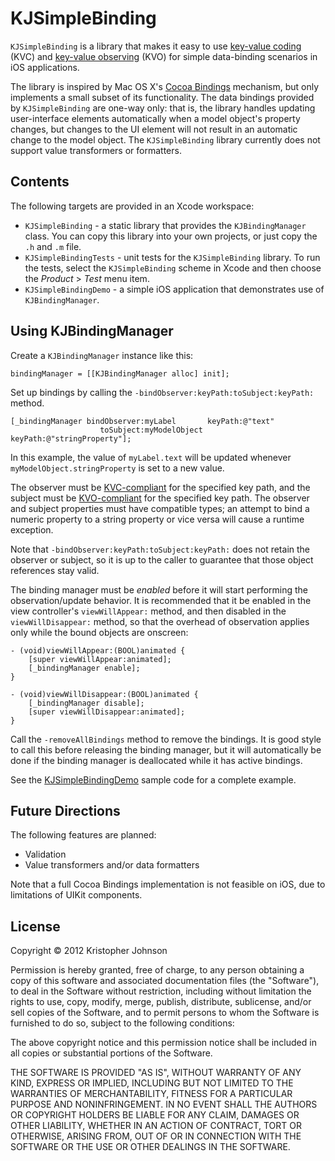 # KJSimpleBinding

`KJSimpleBinding` is a library that makes it easy to use [key-value coding](http://developer.apple.com/library/mac/#documentation/Cocoa/Conceptual/KeyValueCoding/Articles/KeyValueCoding.html) (KVC) and [key-value observing](https://developer.apple.com/library/mac/#documentation/cocoa/Conceptual/KeyValueObserving/KeyValueObserving.html) (KVO) for simple data-binding scenarios in iOS applications.

The library is inspired by Mac OS X's [Cocoa Bindings](http://developer.apple.com/library/mac/#documentation/Cocoa/Conceptual/CocoaBindings/CocoaBindings.html) mechanism, but only implements a small subset of its functionality. The data bindings provided by `KJSimpleBinding` are one-way only: that is, the library handles updating user-interface elements automatically when a model object's property changes, but changes to the UI element will not result in an automatic change to the model object.  The `KJSimpleBinding` library currently does not support value transformers or formatters.


## Contents

The following targets are provided in an Xcode workspace:

- `KJSimpleBinding` - a static library that provides the `KJBindingManager` class. You can copy this library into your own projects, or just copy the `.h` and `.m` file.
- `KJSimpleBindingTests` - unit tests for the `KJSimpleBinding` library. To run the tests, select the `KJSimpleBinding` scheme in Xcode and then choose the *Product* > *Test* menu item.
- `KJSimpleBindingDemo` - a simple iOS application that demonstrates use of `KJBindingManager`.


## Using KJBindingManager

Create a `KJBindingManager` instance like this:

    bindingManager = [[KJBindingManager alloc] init];
    
Set up bindings by calling the `-bindObserver:keyPath:toSubject:keyPath:` method.

    [_bindingManager bindObserver:myLabel       keyPath:@"text"
                        toSubject:myModelObject keyPath:@"stringProperty"];

In this example, the value of `myLabel.text` will be updated whenever `myModelObject.stringProperty` is set to a new value.

The observer must be [KVC-compliant](http://developer.apple.com/library/ios/#documentation/cocoa/conceptual/KeyValueCoding/Articles/Compliant.html) for the specified key path, and the subject must be [KVO-compliant](http://developer.apple.com/library/ios/#DOCUMENTATION/Cocoa/Conceptual/KeyValueObserving/Articles/KVOCompliance.html) for the specified key path. The observer and subject properties must have compatible types; an attempt to bind a numeric property to a string property or vice versa will cause a runtime exception.

Note that `-bindObserver:keyPath:toSubject:keyPath:` does not retain the observer or subject, so it is up to the caller to guarantee that those object references stay valid.

The binding manager must be _enabled_ before it will start performing the observation/update behavior.  It is recommended that it be enabled in the view controller's `viewWillAppear:` method, and then disabled in the `viewWillDisappear:` method, so that the overhead of observation applies only while the bound objects are onscreen:

    - (void)viewWillAppear:(BOOL)animated {
        [super viewWillAppear:animated];
        [_bindingManager enable];
    }

    - (void)viewWillDisappear:(BOOL)animated {
        [_bindingManager disable];
        [super viewWillDisappear:animated];
    }

Call the `-removeAllBindings` method to remove the bindings.  It is good style to call this before releasing the binding manager, but it will automatically be done if the binding manager is deallocated while it has active bindings.

See the [KJSimpleBindingDemo](http://github.com/kristopherjohnson/KJSimpleBinding/blob/master/KJSimpleBindingDemo/ViewController.m) sample code for a complete example.


## Future Directions

The following features are planned:

- Validation
- Value transformers and/or data formatters

Note that a full Cocoa Bindings implementation is not feasible on iOS, due to limitations of UIKit components.


## License

Copyright &copy; 2012 Kristopher Johnson
 
Permission is hereby granted, free of charge, to any person obtaining a copy
of this software and associated documentation files (the "Software"), to deal
in the Software without restriction, including without limitation the rights
to use, copy, modify, merge, publish, distribute, sublicense, and/or sell
copies of the Software, and to permit persons to whom the Software is
furnished to do so, subject to the following conditions:

The above copyright notice and this permission notice shall be included in
all copies or substantial portions of the Software.

THE SOFTWARE IS PROVIDED "AS IS", WITHOUT WARRANTY OF ANY KIND, EXPRESS OR
IMPLIED, INCLUDING BUT NOT LIMITED TO THE WARRANTIES OF MERCHANTABILITY,
FITNESS FOR A PARTICULAR PURPOSE AND NONINFRINGEMENT. IN NO EVENT SHALL THE
AUTHORS OR COPYRIGHT HOLDERS BE LIABLE FOR ANY CLAIM, DAMAGES OR OTHER
LIABILITY, WHETHER IN AN ACTION OF CONTRACT, TORT OR OTHERWISE, ARISING FROM,
OUT OF OR IN CONNECTION WITH THE SOFTWARE OR THE USE OR OTHER DEALINGS IN
THE SOFTWARE.

